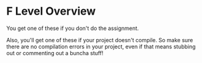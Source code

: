 # F Level Overview

You get one of these if you don't do the assignment.

Also, you'll get one of these if your project doesn't compile. So make sure there are no compilation errors in your project, even if that means stubbing out or commenting out a buncha stuff!